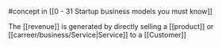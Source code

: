 
#concept in [[0 - 31 Startup business models you must know]]

The [[revenue]] is generated by directly selling a [[product]] or [[carreer/business/Service|Service]] to a [[Customer]]